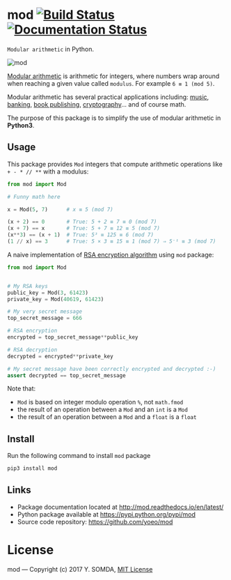 # mod [![Build Status](https://travis-ci.org/yoeo/mod.svg?branch=master)](https://travis-ci.org/yoeo/mod) [![Documentation Status](https://readthedocs.org/projects/mod/badge/?version=latest)](http://mod.readthedocs.io/en/latest/?badge=latest)

`Modular arithmetic` in Python.

![mod](docs/_static/images/mod.png)

[Modular arithmetic](https://en.wikipedia.org/wiki/Modular_arithmetic)
is arithmetic for integers, where numbers wrap around
when reaching a given value called `modulus`.
For example `6 ≡ 1 (mod 5)`.

Modular arithmetic has several practical applications including:
[music](https://en.wikipedia.org/wiki/Octave),
[banking](https://en.wikipedia.org/wiki/International_Bank_Account_Number#Check_digits),
[book publishing](https://en.wikipedia.org/wiki/International_Standard_Book_Number#Check_digits),
[cryptography](https://en.wikipedia.org/wiki/RSA_%28cryptosystem%29)...
and of course math.

The purpose of this package is to simplify
the use of modular arithmetic in **Python3**.

## Usage

This package provides `Mod` integers
that compute arithmetic operations like `+ - * // **` with a modulus:

```python
from mod import Mod

# Funny math here

x = Mod(5, 7)      # x ≡ 5 (mod 7)

(x + 2) == 0       # True: 5 + 2 ≡ 7 ≡ 0 (mod 7)
(x + 7) == x       # True: 5 + 7 ≡ 12 ≡ 5 (mod 7)
(x**3) == (x + 1)  # True: 5³ ≡ 125 ≡ 6 (mod 7)
(1 // x) == 3      # True: 5 × 3 ≡ 15 ≡ 1 (mod 7) ⇒ 5⁻¹ ≡ 3 (mod 7)
```

A naive implementation of
[RSA encryption algorithm](https://en.wikipedia.org/wiki/RSA_%28cryptosystem%29#Encryption)
using `mod` package:

```python
from mod import Mod


# My RSA keys
public_key = Mod(3, 61423)
private_key = Mod(40619, 61423)

# My very secret message
top_secret_message = 666

# RSA encryption
encrypted = top_secret_message**public_key

# RSA decryption
decrypted = encrypted**private_key

# My secret message have been correctly encrypted and decrypted :-)
assert decrypted == top_secret_message
```

Note that:

* `Mod` is based on integer modulo operation `%`, not `math.fmod`
* the result of an operation between a `Mod` and an `int` is a `Mod`
* the result of an operation between a `Mod` and a `float` is a `float`

## Install

Run the following command to install `mod` package

```bash
pip3 install mod
```

## Links

* Package documentation located at http://mod.readthedocs.io/en/latest/
* Python package available at https://pypi.python.org/pypi/mod
* Source code repository: https://github.com/yoeo/mod

# License

mod — Copyright (c) 2017 Y. SOMDA, [MIT License](LICENSE)
